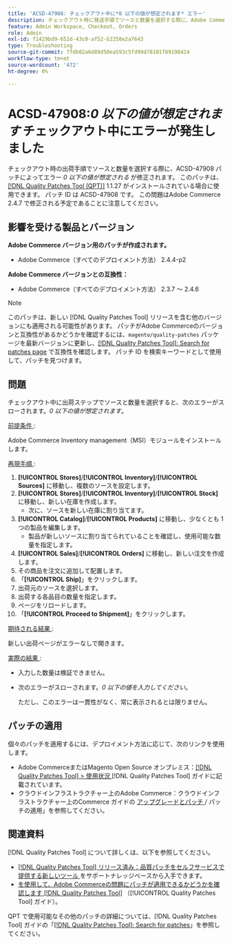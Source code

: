 ```yaml
---
title: 'ACSD-47908: チェックアウト中に*0 以下の値が想定されます* エラー'
description: チェックアウト時に発送手順でソースと数量を選択する際に、Adobe Commerceエラー*0 以下の値が想定されます*を修正するために ACSD-47908 パッチを適用してください。
feature: Admin Workspace, Checkout, Orders
role: Admin
exl-id: f1429bd9-652d-43c0-af52-b2258e2a7643
type: Troubleshooting
source-git-commit: 7fdb02a6d89d50ea593c5fd99d78101f89198424
workflow-type: tm+mt
source-wordcount: '472'
ht-degree: 0%

---
```


# ACSD-47908:*0 以下の値が想定されます* チェックアウト中にエラーが発生しました

チェックアウト時の出荷手順でソースと数量を選択する際に、ACSD-47908 パッチによってエラー *0 以下の値が想定される* が修正されます。 このパッチは、[[!DNL Quality Patches Tool (QPT)]](https://experienceleague.adobe.com/ja/docs/commerce-operations/tools/quality-patches-tool/quality-patches-tool-to-self-serve-quality-patches) 1.1.27 がインストールされている場合に使用できます。 パッチ ID は ACSD-47908 です。 この問題はAdobe Commerce 2.4.7 で修正される予定であることに注意してください。

## 影響を受ける製品とバージョン

**Adobe Commerce バージョン用のパッチが作成されます。**

* Adobe Commerce（すべてのデプロイメント方法） 2.4.4-p2

**Adobe Commerce バージョンとの互換性：**

* Adobe Commerce（すべてのデプロイメント方法） 2.3.7 ～ 2.4.6

>[!NOTE]
>
>このパッチは、新しい [!DNL Quality Patches Tool] リリースを含む他のバージョンにも適用される可能性があります。 パッチがAdobe Commerceのバージョンと互換性があるかどうかを確認するには、`magento/quality-patches` パッケージを最新バージョンに更新し、[[!DNL Quality Patches Tool]: Search for patches page](https://experienceleague.adobe.com/tools/commerce-quality-patches/index.html?lang=ja) で互換性を確認します。 パッチ ID を検索キーワードとして使用して、パッチを見つけます。

## 問題

チェックアウト中に出荷ステップでソースと数量を選択すると、次のエラーがスローされます。*0 以下の値が想定されます*。

<u> 前提条件 </u>:

Adobe Commerce Inventory management（MSI）モジュールをインストールします。

<u> 再現手順 </u>:

1. **[!UICONTROL Stores]**/**[!UICONTROL Inventory]**/**[!UICONTROL Sources]** に移動し、複数のソースを設定します。
1. **[!UICONTROL Stores]**/**[!UICONTROL Inventory]**/**[!UICONTROL Stock]** に移動し、新しい在庫を作成します。
   * 次に、ソースを新しい在庫に割り当てます。
1. **[!UICONTROL Catalog]**/**[!UICONTROL Products]** に移動し、少なくとも 1 つの製品を編集します。
   * 製品が新しいソースに割り当てられていることを確認し、使用可能な数量を指定します。
1. **[!UICONTROL Sales]**/**[!UICONTROL Orders]** に移動し、新しい注文を作成します。
1. その商品を注文に追加して配置します。
1. 「**[!UICONTROL Ship]**」をクリックします。
1. 出荷元のソースを選択します。
1. 出荷する各品目の数量を指定します。
1. ページをリロードします。
1. 「**[!UICONTROL Proceed to Shipment]**」をクリックします。

<u> 期待される結果 </u>:

新しい出荷ページがエラーなしで開きます。

<u> 実際の結果 </u>:

* 入力した数量は検証できません。
* 次のエラーがスローされます。*0 以下の値を入力してください*。

  ただし、このエラーは一貫性がなく、常に表示されるとは限りません。

## パッチの適用

個々のパッチを適用するには、デプロイメント方法に応じて、次のリンクを使用します。

* Adobe CommerceまたはMagento Open Source オンプレミス：[[!DNL Quality Patches Tool] > 使用状況 ](/help/tools/quality-patches-tool/usage.md) [!DNL Quality Patches Tool] ガイドに記載されています。
* クラウドインフラストラクチャー上のAdobe Commerce：クラウドインフラストラクチャー上のCommerce ガイドの [ アップグレードとパッチ ](https://experienceleague.adobe.com/docs/commerce-cloud-service/user-guide/develop/upgrade/apply-patches.html?lang=ja)/ パッチの適用」を参照してください。

## 関連資料

[!DNL Quality Patches Tool] について詳しくは、以下を参照してください。

* [[!DNL Quality Patches Tool]  リリース済み：品質パッチをセルフサービスで提供する新しいツール ](https://experienceleague.adobe.com/ja/docs/commerce-operations/tools/quality-patches-tool/quality-patches-tool-to-self-serve-quality-patches) をサポートナレッジベースから入手できます。
* [ を使用して、Adobe Commerceの問題にパッチが適用できるかどうかを確認します  [!DNL Quality Patches Tool]](/help/tools/quality-patches-tool/patches-available-in-qpt/check-patch-for-magento-issue-with-magento-quality-patches.md) （[!UICONTROL Quality Patches Tool] ガイド）。


QPT で使用可能なその他のパッチの詳細については、[!DNL Quality Patches Tool] ガイドの「[[!DNL Quality Patches Tool]: Search for patches](https://experienceleague.adobe.com/tools/commerce-quality-patches/index.html?lang=ja)」を参照してください。
